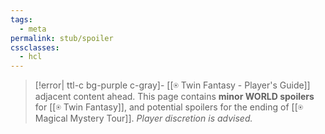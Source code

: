 ```yaml
---
tags:
  - meta
permalink: stub/spoiler
cssclasses:
  - hcl
---
```

 >[!error| ttl-c bg-purple c-gray]- [[⍟ Twin Fantasy - Player's Guide]] adjacent content ahead.
 >This page contains **minor WORLD spoilers** for [[⍟ Twin Fantasy]], and potential spoilers for the ending of [[⍟ Magical Mystery Tour]]. *Player discretion is advised.*